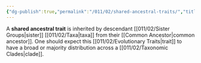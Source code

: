 ```yaml
---
{"dg-publish":true,"permalink":"/011/02/shared-ancestral-traits/","title":"Shared Ancestral Traits","tags":["BIOL422"],"noteIcon":"1","created":"2024-10-19T20:27:19.123-07:00","updated":"2024-09-26T15:25:09.035-07:00"}
---
```


A **shared ancestral trait** is inherited by descendant [[011/02/Sister Groups\|sister]] [[011/02/Taxa\|taxa]] from their [[Common Ancestor\|common ancestor]]. One should expect this [[011/02/Evolutionary Traits\|trait]] to have a broad or majority distribution across a [[011/02/Taxonomic Clades\|clade]].
